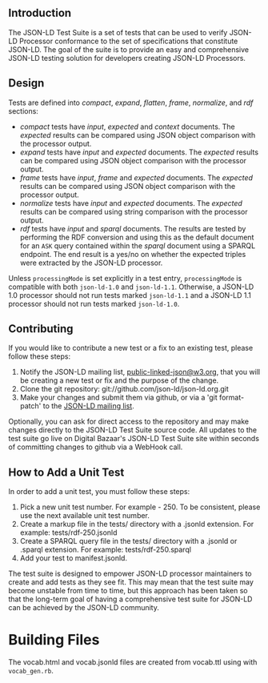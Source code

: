 Introduction
------------

The JSON-LD Test Suite is a set of tests that can
be used to verify JSON-LD Processor conformance to the set of specifications
that constitute JSON-LD. The goal of the suite is to provide an easy and
comprehensive JSON-LD testing solution for developers creating JSON-LD Processors.

Design
------

Tests are defined into _compact_, _expand_, _flatten_, _frame_, _normalize_, and _rdf_ sections:
* _compact_ tests have _input_, _expected_ and _context_ documents. The _expected_ results
  can be compared using JSON object comparison with the processor output.
* _expand_ tests have _input_ and _expected_ documents. The _expected_ results
  can be compared using JSON object comparison with the processor output.
* _frame_ tests have _input_, _frame_ and _expected_ documents. The _expected_ results
  can be compared using JSON object comparison with the processor output.
* _normalize_ tests have _input_ and _expected_ documents. The _expected_ results
  can be compared using string comparison with the processor output.
* _rdf_ tests have _input_ and _sparql_ documents. The results are tested
  by performing the RDF conversion and using this as the default document for an `ASK` query
  contained within the _sparql_ document using a SPARQL endpoint. The end result is a
  yes/no on whether the expected triples were extracted by the JSON-LD processor.

Unless `processingMode` is set explicitly in a test entry, `processingMode` is compatible with both `json-ld-1.0` and `json-ld-1.1`. Otherwise, a JSON-LD 1.0 processor should not run tests marked `json-ld-1.1` and a JSON-LD 1.1 processor should not run tests marked `json-ld-1.0`.

Contributing
------------

If you would like to contribute a new test or a fix to an existing test,
please follow these steps:

1. Notify the JSON-LD mailing list, public-linked-json@w3.org,
   that you will be creating a new test or fix and the purpose of the
   change.
2. Clone the git repository: git://github.com/json-ld/json-ld.org.git
3. Make your changes and submit them via github, or via a 'git format-patch'
   to the [JSON-LD mailing list](mailto:public-linked-json@w3.org).

Optionally, you can ask for direct access to the repository and may make
changes directly to the JSON-LD Test Suite source code. All updates to the test
suite go live on Digital Bazaar's JSON-LD Test Suite site within seconds of
committing changes to github via a WebHook call.

How to Add a Unit Test
----------------------

In order to add a unit test, you must follow these steps:

1. Pick a new unit test number. For example - 250. To be consistent, please use
   the next available unit test number.
2. Create a markup file in the tests/ directory with a .jsonld extension.
   For example: tests/rdf-250.jsonld
3. Create a SPARQL query file in the tests/ directory with a .jsonld or .sparql extension.
   For example: tests/rdf-250.sparql
4. Add your test to manifest.jsonld.

The test suite is designed to empower JSON-LD processor maintainers to create
and add tests as they see fit. This may mean that the test suite may become
unstable from time to time, but this approach has been taken so that the
long-term goal of having a comprehensive test suite for JSON-LD can be achieved
by the JSON-LD community.

Building Files
==============
The vocab.html and vocab.jsonld files are created from vocab.ttl using with `vocab_gen.rb`.
